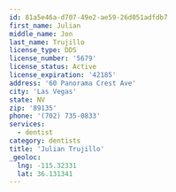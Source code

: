 ```yaml
---
id: 81a5e46a-d707-49e2-ae59-26d051adfdb7
first_name: Julian
middle_name: Jon
last_name: Trujillo
license_type: DDS
license_number: '5679'
license_status: Active
license_expiration: '42185'
address: '60 Panorama Crest Ave'
city: 'Las Vegas'
state: NV
zip: '89135'
phone: '(702) 735-0833'
services:
  - dentist
category: dentists
title: 'Julian Trujillo'
_geoloc:
  lng: -115.32331
  lat: 36.131341
---
```

